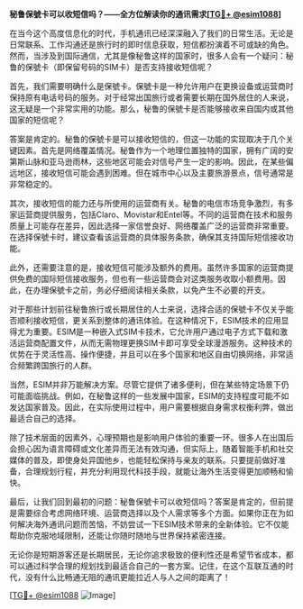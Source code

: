 **秘鲁保號卡可以收短信吗？——全方位解读你的通讯需求[[TG💪+ @esim1088](https://t.me/s/esim1088)]**

在当今这个高度信息化的时代，手机通讯已经深深融入了我们的日常生活。无论是日常联系、工作沟通还是旅行时的即时信息获取，短信都扮演着不可或缺的角色。然而，当涉及到国际通信，尤其是像秘鲁这样的国家时，很多人会有一个疑问：秘鲁的保號卡（即保留号码的SIM卡）是否支持接收短信呢？

首先，我们需要明确什么是保號卡。保號卡是一种允许用户在更换设备或运营商时保持原有电话号码的服务。对于经常出国旅行或者需要长期在国外居住的人来说，这无疑是一个非常实用的功能。那么，秘鲁的保號卡是否能够接收来自国内或其他国家的短信呢？

答案是肯定的。秘鲁的保號卡是可以接收短信的，但这一功能的实现取决于几个关键因素。首先是网络覆盖情况。秘鲁作为一个地理位置独特的国家，拥有广阔的安第斯山脉和亚马逊雨林，这些地区可能会对信号产生一定的影响。因此，在某些偏远地区，接收短信可能会遇到困难。但在城市中心以及主要旅游景点，信号通常是非常稳定的。

其次，接收短信的能力还与所使用的运营商有关。秘鲁的电信市场竞争激烈，有多家运营商提供服务，包括Claro、Movistar和Entel等。不同的运营商在技术和服务质量上可能存在差异，因此选择一家信誉良好、网络覆盖广泛的运营商非常重要。在选择保號卡时，建议查看该运营商的具体服务条款，确保其支持国际短信接收功能。

此外，还需要注意的是，接收短信可能涉及额外的费用。虽然许多国家的运营商提供免费的国际短信接收服务，但也有一些运营商会对这类服务收取小额费用。因此，在办理保號卡之前，务必仔细阅读相关条款，以免产生不必要的开支。

对于那些计划前往秘鲁旅行或长期居住的人士来说，选择合适的保號卡不仅关乎能否顺利接收短信，更关系到整体的通讯体验。在这种情况下，ESIM技术的应用显得尤为重要。ESIM是一种嵌入式SIM卡技术，它允许用户通过电子方式下载和激活运营商配置文件，从而无需物理更换SIM卡即可享受全球漫游服务。这种技术的优势在于灵活性高、操作便捷，并且可以在多个国家和地区自由切换网络，非常适合频繁跨国旅行的人群。

当然，ESIM并非万能解决方案。尽管它提供了诸多便利，但在某些特定场景下仍可能面临挑战。例如，在秘鲁这样的一些发展中国家，ESIM的支持程度可能不如发达国家普及。因此，在实际使用过程中，用户需要根据自身需求权衡利弊，做出最适合自己的选择。

除了技术层面的因素外，心理预期也是影响用户体验的重要一环。很多人在出国后会担心因为语言障碍或文化差异而无法有效沟通，但实际上，随着智能手机和社交媒体的普及，即使身处异国他乡，也能轻松保持与亲友的联系。只要提前做好准备，合理规划行程，并充分利用现代科技手段，就能让海外生活变得更加顺畅和愉快。

最后，让我们回到最初的问题：秘鲁保號卡可以收短信吗？答案是肯定的，但前提是需要综合考虑网络环境、运营商选择以及个人需求等多个方面。如果你正在为如何解决海外通讯问题而苦恼，不妨尝试一下ESIM技术带来的全新体验。它不仅能帮助你克服地域限制，还能让你随时随地与世界保持紧密连接。

无论你是短期游客还是长期居民，无论你追求极致的便利性还是希望节省成本，都可以通过科学合理的规划找到最适合自己的一套方案。记住，在这个互联互通的时代，没有什么比畅通无阻的通讯更能拉近人与人之间的距离了！

[[TG💪+ @esim1088](https://t.me/s/esim1088) ![Image](https://i.postimg.cc/4NQfJmqS/Snipaste-2025-05-13-00-14-12.png)]